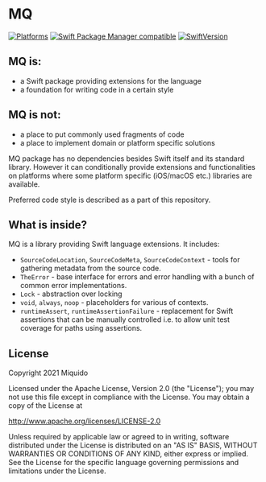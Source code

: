 # MQ

[![Platforms](https://img.shields.io/badge/platform-iOS%20|%20iPadOS%20|%20macOS-gray.svg?style=flat)]()
[![Swift Package Manager compatible](https://img.shields.io/badge/Swift%20Package%20Manager-compatible-brightgreen.svg)](https://github.com/apple/swift-package-manager)
[![SwiftVersion](https://img.shields.io/badge/Swift-5.5-brightgreen.svg)]()

## MQ is:
- a Swift package providing extensions for the language
- a foundation for writing code in a certain style

## MQ is not:
- a place to put commonly used fragments of code
- a place to implement domain or platform specific solutions

MQ package has no dependencies besides Swift itself and its standard library. However it can conditionally provide extensions and functionalities on platforms where some platform specific (iOS/macOS etc.) libraries are available.

Preferred code style is described as a part of this repository.

## What is inside?

MQ is a library providing Swift language extensions. It includes:
- `SourceCodeLocation`, `SourceCodeMeta`, `SourceCodeContext` - tools for gathering metadata from the source code.
- `TheError` - base interface for errors and error handling with a bunch of common error implementations.
- `Lock` - abstraction over locking
- `void`, `always`, `noop` - placeholders for various of contexts.
- `runtimeAssert`, `runtimeAssertionFailure` - replacement for Swift assertions that can be manually controlled i.e. to allow unit test coverage for paths using assertions.

## License

Copyright 2021 Miquido

Licensed under the Apache License, Version 2.0 (the "License"); you may not use this file except in compliance with the License. You may obtain a copy of the License at

http://www.apache.org/licenses/LICENSE-2.0

Unless required by applicable law or agreed to in writing, software distributed under the License is distributed on an "AS IS" BASIS, WITHOUT WARRANTIES OR CONDITIONS OF ANY KIND, either express or implied. See the License for the specific language governing permissions and limitations under the License.